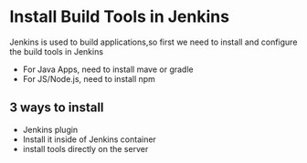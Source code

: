 # Install Build Tools in Jenkins 
Jenkins is used to build applications,so first we need to install and configure the build tools in Jenkins
* For Java Apps, need to install mave or gradle 
* For JS/Node.js, need to install npm

## 3 ways to install
* Jenkins plugin
* Install it inside of Jenkins container
* install tools directly on the server 